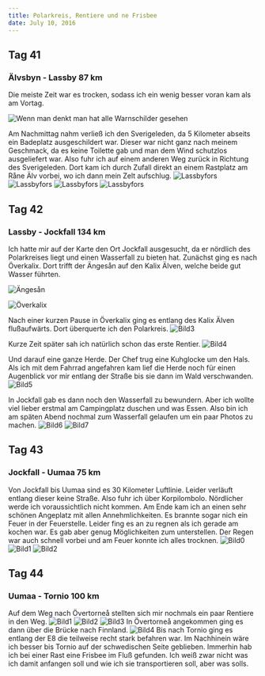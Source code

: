 ```yaml
---
title: Polarkreis, Rentiere und ne Frisbee
date: July 10, 2016
---
```


Tag 41
-----
### Älvsbyn - Lassby 87 km

Die meiste Zeit war es trocken, sodass ich ein wenig besser voran kam als am Vortag.

![Wenn man denkt man hat alle Warnschilder gesehen](../images/tag41_1.jpg)

Am Nachmittag nahm verließ ich den Sverigeleden, da 5 Kilometer abseits ein Badeplatz ausgeschildert war.
Dieser war nicht ganz nach meinem Geschmack, da es keine Toilette gab und man dem Wind schutzlos ausgeliefert war.
Also fuhr ich auf einem anderen Weg zurück in Richtung des Sverigeleden.
Dort kam ich durch Zufall direkt an einem Rastplatz am R&aring;ne Älv vorbei, wo ich dann mein Zelt aufschlug.
![Lassbyfors](../images/tag41_3.jpg)
![Lassbyfors](../images/tag41_2.jpg)
![Lassbyfors](../images/tag41_4.jpg)
![Lassbyfors](../images/tag41_5.jpg)

Tag 42
------
### Lassby - Jockfall 134 km
Ich hatte mir auf der Karte den Ort Jockfall ausgesucht, da er nördlich des Polarkreises liegt und einen Wasserfall zu bieten hat.
Zunächst ging es nach Överkalix.
Dort trifft der Änges&aring;n auf den Kalix Älven, welche beide gut Wasser führten.

![Änges&aring;n](../images/tag42_1.jpg)

![Överkalix](../images/tag42_2.jpg)

Nach einer kurzen Pause in Överkalix ging es entlang des Kalix Älven flußaufwärts.
Dort überquerte ich den Polarkreis.
![Bild3](../images/tag42_3.jpg)

Kurze Zeit später sah ich natürlich schon das erste Rentier.
![Bild4](../images/tag42_4.jpg)

Und darauf eine ganze Herde. Der Chef trug eine Kuhglocke um den Hals.
Als ich mit dem Fahrrad angefahren kam lief die Herde noch für einen Augenblick vor mir entlang der Straße bis sie dann im Wald verschwanden.
![Bild5](../images/tag42_5.jpg)

In Jockfall gab es dann noch den Wasserfall zu bewundern.
Aber ich wollte viel lieber erstmal am Campingplatz duschen und was Essen.
Also bin ich am späten Abend nochmal zum Wasserfall gelaufen um ein paar Photos zu machen.
![Bild6](../images/tag42_6.jpg)
![Bild7](../images/tag42_7.jpg)

Tag 43
------
### Jockfall - Uumaa 75 km
Von Jockfall bis Uumaa sind es 30 Kilometer Luftlinie.
Leider verläuft entlang dieser keine Straße.
Also fuhr ich über Korpilombolo. Nördlicher werde ich voraussichtlich nicht kommen.
Am Ende kam ich an einen sehr schönen Angeplatz mit allen Annehmlichkeiten.
Es brannte sogar nich ein Feuer in der Feuerstelle.
Leider fing es an zu regnen als ich gerade am kochen war.
Es gab aber genug Möglichkeiten zum unterstellen.
Der Regen war auch schnell vorbei und am Feuer konnte ich alles trocknen.
![Bild0](../images/tag43_0.jpg)
![Bild1](../images/tag43_1.jpg)
![Bild2](../images/tag43_2.jpg)

Tag 44
------
### Uumaa - Tornio 100 km 
Auf dem Weg nach Övertorne&aring; stellten sich mir nochmals ein paar Rentiere in den Weg.
![Bild1](../images/tag44_1.jpg)
![Bild2](../images/tag44_2.jpg)
![Bild3](../images/tag44_3.jpg)
In Övertorne&aring; angekommen ging es dann über die Brücke nach Finnland.
![Bild4](../images/tag44_4.jpg)
Bis nach Tornio ging es entlang der E8 die teilweise recht stark befahren war.
Im Nachhinein wäre ich besser bis Tornio auf der schwedischen Seite geblieben.
Immerhin hab ich bei einer Rast eine Frisbee im Fluß gefunden.
Ich weiß zwar nicht was ich damit anfangen soll und wie ich sie transportieren soll, aber was solls.

